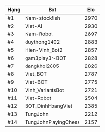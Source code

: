 Hạng|Bot|Elo
---|---|---
#1|Nam-stockfish|2970
#2|Viet-AI|2930
#3|Nam-Robot|2897
#4|duythong1402|2883
#5|Hien-Vinh_Bot2|2857
#6|gam3play3r-BOT|2828
#7|dangkhoi2805|2826
#8|Viet_BOT|2787
#9|Viet-BOT|2775
#10|Vinh_VariantsBot|2721
#11|Viet-Robot|2504
#12|BOT_DinhHoangViet|2385
#13|TungJohn|2212
#14|TungJohnPlayingChess|2157
